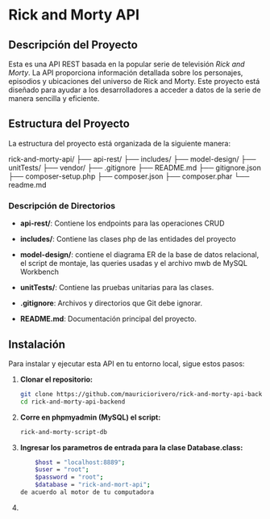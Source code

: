 # Rick and Morty API

## Descripción del Proyecto

Esta es una API REST basada en la popular serie de televisión *Rick and Morty*. La API proporciona información detallada sobre los personajes, episodios y ubicaciones del universo de Rick and Morty. Este proyecto está diseñado para ayudar a los desarrolladores a acceder a datos de la serie de manera sencilla y eficiente.

## Estructura del Proyecto

La estructura del proyecto está organizada de la siguiente manera:

rick-and-morty-api/
├── api-rest/
├── includes/
├── model-design/
├── unitTests/
├── vendor/
├── .gitignore
├── README.md
├── gitignore.json
├── composer-setup.php
├── composer.json
├── composer.phar
└── readme.md


### Descripción de Directorios

- **api-rest/**: Contiene los endpoints para las operaciones CRUD

- **includes/**: Contiene las clases php de las entidades del proyecto

- **model-design/**: contiene el diagrama ER de la base de datos relacional, el script de montaje, las queries usadas y el archivo mwb de MySQL Workbench

- **unitTests/**: Contiene las pruebas unitarias para las clases.

- **.gitignore**: Archivos y directorios que Git debe ignorar.

- **README.md**: Documentación principal del proyecto.


## Instalación

Para instalar y ejecutar esta API en tu entorno local, sigue estos pasos:

1. **Clonar el repositorio:**
   ```bash
   git clone https://github.com/mauriciorivero/rick-and-morty-api-backend.git
   cd rick-and-morty-api-backend

2. **Corre en phpmyadmin (MySQL) el script:**
   ```bash
   rick-and-morty-script-db

3. **Ingresar los parametros de entrada para la clase Database.class:**
    ```bash
        $host = "localhost:8889";
        $user = "root";
        $password = "root";
        $database = "rick-and-mort-api";
    de acuerdo al motor de tu computadora

4. 
